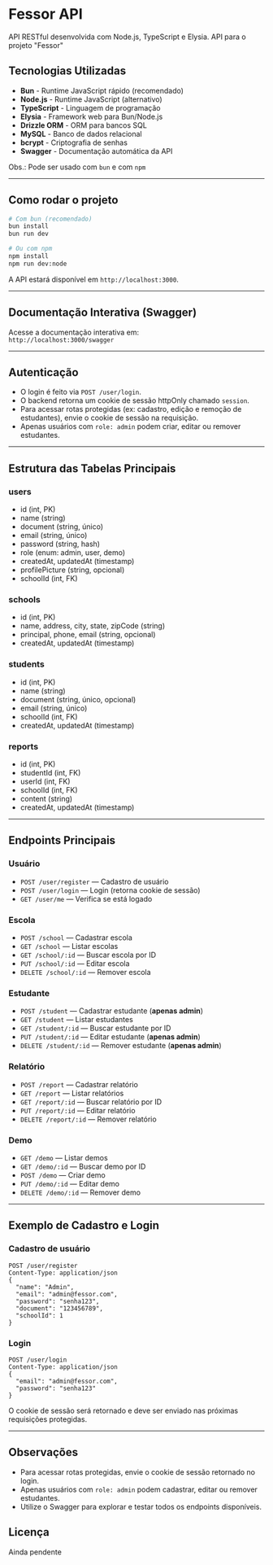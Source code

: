 # Fessor API

API RESTful desenvolvida com Node.js, TypeScript e Elysia.
API para o projeto "Fessor"

## Tecnologias Utilizadas

- **Bun** - Runtime JavaScript rápido (recomendado)
- **Node.js** - Runtime JavaScript (alternativo)
- **TypeScript** - Linguagem de programação
- **Elysia** - Framework web para Bun/Node.js
- **Drizzle ORM** - ORM para bancos SQL
- **MySQL** - Banco de dados relacional
- **bcrypt** - Criptografia de senhas
- **Swagger** - Documentação automática da API

Obs.: Pode ser usado com `bun` e com `npm`

---

## Como rodar o projeto

```bash
# Com bun (recomendado)
bun install
bun run dev

# Ou com npm
npm install
npm run dev:node
```

A API estará disponível em `http://localhost:3000`.

---

## Documentação Interativa (Swagger)

Acesse a documentação interativa em:  
`http://localhost:3000/swagger`

---

## Autenticação

- O login é feito via `POST /user/login`.
- O backend retorna um cookie de sessão httpOnly chamado `session`.
- Para acessar rotas protegidas (ex: cadastro, edição e remoção de estudantes), envie o cookie de sessão na requisição.
- Apenas usuários com `role: admin` podem criar, editar ou remover estudantes.

---

## Estrutura das Tabelas Principais

### users
- id (int, PK)
- name (string)
- document (string, único)
- email (string, único)
- password (string, hash)
- role (enum: admin, user, demo)
- createdAt, updatedAt (timestamp)
- profilePicture (string, opcional)
- schoolId (int, FK)

### schools
- id (int, PK)
- name, address, city, state, zipCode (string)
- principal, phone, email (string, opcional)
- createdAt, updatedAt (timestamp)

### students
- id (int, PK)
- name (string)
- document (string, único, opcional)
- email (string, único)
- schoolId (int, FK)
- createdAt, updatedAt (timestamp)

### reports
- id (int, PK)
- studentId (int, FK)
- userId (int, FK)
- schoolId (int, FK)
- content (string)
- createdAt, updatedAt (timestamp)

---

## Endpoints Principais

### Usuário
- `POST /user/register` — Cadastro de usuário
- `POST /user/login` — Login (retorna cookie de sessão)
- `GET /user/me` — Verifica se está logado

### Escola
- `POST /school` — Cadastrar escola
- `GET /school` — Listar escolas
- `GET /school/:id` — Buscar escola por ID
- `PUT /school/:id` — Editar escola
- `DELETE /school/:id` — Remover escola

### Estudante
- `POST /student` — Cadastrar estudante (**apenas admin**)
- `GET /student` — Listar estudantes
- `GET /student/:id` — Buscar estudante por ID
- `PUT /student/:id` — Editar estudante (**apenas admin**)
- `DELETE /student/:id` — Remover estudante (**apenas admin**)

### Relatório
- `POST /report` — Cadastrar relatório
- `GET /report` — Listar relatórios
- `GET /report/:id` — Buscar relatório por ID
- `PUT /report/:id` — Editar relatório
- `DELETE /report/:id` — Remover relatório

### Demo
- `GET /demo` — Listar demos
- `GET /demo/:id` — Buscar demo por ID
- `POST /demo` — Criar demo
- `PUT /demo/:id` — Editar demo
- `DELETE /demo/:id` — Remover demo

---

## Exemplo de Cadastro e Login

### Cadastro de usuário
```http
POST /user/register
Content-Type: application/json
{
  "name": "Admin",
  "email": "admin@fessor.com",
  "password": "senha123",
  "document": "123456789",
  "schoolId": 1
}
```

### Login
```http
POST /user/login
Content-Type: application/json
{
  "email": "admin@fessor.com",
  "password": "senha123"
}
```

O cookie de sessão será retornado e deve ser enviado nas próximas requisições protegidas.

---

## Observações
- Para acessar rotas protegidas, envie o cookie de sessão retornado no login.
- Apenas usuários com `role: admin` podem cadastrar, editar ou remover estudantes.
- Utilize o Swagger para explorar e testar todos os endpoints disponíveis.

## Licença

Ainda pendente